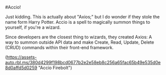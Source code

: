 #Accio!

Just kidding. This is actually about "Axios;" but I do wonder if they stole the name form Harry Potter. Accio is a spell to magically summon things to yourself, if you're a wizard. 

Since developers are the closest thing to wizards, they created Axios: A way to summon outside API data and make Create, Read, Update, Delete (CRUD) commands within their front-end framework. 

(https://assets-auto.rbl.ms/380d4299f198bcd0677b2e2e58eb8c256a65fac65b49e535d0e8d0affd5d0259 "Accio Firebolt")
 
